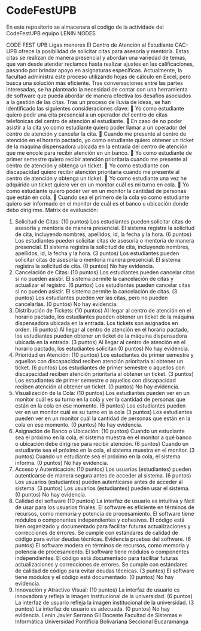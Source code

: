 # CodeFestUPB
En este repositorio se almacenara el codigo de la actividade del CodeFestUPB equipo LENIN NODES

CODE FEST UPB
Ligas menores
El Centro de Atención al Estudiante CAC-UPB ofrece la posibilidad de solicitar citas para asesoría y
mentoría. Estas citas se realizan de manera presencial y abordan una variedad de temas, que van desde
atender reclamos hasta realizar ajustes en las calificaciones, pasando por brindar apoyo en asignaturas
específicas. Actualmente, la facultad administra este proceso utilizando hojas de cálculo en Excel, pero
busca una solución más eficiente. Tras conversaciones entre las partes interesadas, se ha planteado la
necesidad de contar con una herramienta de software que pueda abordar de manera efectiva los desafíos
asociados a la gestión de las citas. Tras un proceso de lluvia de ideas, se han identificado las siguientes
consideraciones clave:
         Yo como estudiante quiero pedir una cita presencial a un operador del centro de citas telefónicas del
        centro de atención al estudiante.
         En caso de no poder asistir a la cita yo como estudiante quiero poder llamar a un operador del centro
        de atención y cancelar la cita.
         Cuando me presente al centro de atención en el horario pactado, yo como estudiante quiero obtener
        un ticket de la maquina dispensadora ubicada en la entrada del centro de atención que me encole
        para recibir atención en un banco.
         Yo como estudiante de primer semestre quiero recibir atención prioritaria cuando me presente al
        centro de atención y obtenga un ticket.
         Yo como estudiante con discapacidad quiero recibir atención prioritaria cuando me presente al centro
        de atención y obtenga un ticket.
         Yo como estudiante una vez he adquirido un ticket quiero ver en un monitor cuál es mi turno en cola.
         Yo como estudiante quiero poder ver en un monitor la cantidad de personas que están en cola.
         Cuando sea el primero de la cola yo como estudiante quiero ser informado en el monitor de cuál es
        el banco u ubicación donde debo dirigirme.
Matrix de evaluación:
1. Solicitud de Citas:
(10 puntos) Los estudiantes pueden solicitar citas de asesoría y mentoría de manera presencial. El sistema
registra la solicitud de cita, incluyendo nombres, apellidos, id, la fecha y la hora.
(6 puntos) Los estudiantes pueden solicitar citas de asesoría o mentoría de manera presencial. El sistema
registra la solicitud de cita, incluyendo nombres, apellidos, id, la fecha y la hora.
(3 puntos) Los estudiantes pueden solicitar citas de asesoría o mentoría manera presencial. El sistema
registra la solicitud de cita.
(0 puntos) No hay evidencia.
2. Cancelación de Citas:
(10 puntos) Los estudiantes pueden cancelar citas si no pueden asistir. El sistema permite la cancelación
de citas y actualizar el registro. 
(6 puntos) Los estudiantes pueden cancelar citas si no pueden asistir. El sistema permite la cancelación
de citas.
(3 puntos) Los estudiantes pueden ver las citas, pero no pueden cancelarlas.
(0 puntos) No hay evidencia.
3. Distribución de Tickets:
(10 puntos) Al llegar al centro de atención en el horario pactado, los estudiantes pueden obtener un ticket
de la máquina dispensadora ubicada en la entrada. Los tickets son asignados en orden.
(6 puntos) Al llegar al centro de atención en el horario pactado, los estudiantes pueden obtener un ticket
de la máquina dispensadora ubicada en la entrada.
(3 puntos) Al llegar al centro de atención en el horario pactado, los estudiantes solicitan
(0 puntos) No hay evidencia.
4. Prioridad en Atención:
(10 puntos) Los estudiantes de primer semestre y aquellos con discapacidad reciben atención prioritaria
al obtener un ticket.
(6 puntos) Los estudiantes de primer semestre o aquellos con discapacidad reciben atención prioritaria al
obtener un ticket.
(3 puntos) Los estudiantes de primer semestre o aquellos con discapacidad reciben atención al obtener
un ticket.
(0 puntos) No hay evidencia.
5. Visualización de la Cola:
(10 puntos) Los estudiantes pueden ver en un monitor cuál es su turno en la cola y ver la cantidad de
personas que están en la cola en ese momento.
(6 puntos) Los estudiantes pueden ver en un monitor cuál es su turno en la cola
(3 puntos) Los estudiantes pueden ver en un monitor cuál la cantidad de personas que están en la cola en
ese momento.
(0 puntos) No hay evidencia.
6. Asignación de Banco o Ubicación:
(10 puntos) Cuando un estudiante sea el próximo en la cola, el sistema muestra en el monitor a qué banco
o ubicación debe dirigirse para recibir atención.
(6 puntos) Cuando un estudiante sea el próximo en la cola, el sistema muestra en el monitor.
(3 puntos) Cuando un estudiante sea el próximo en la cola, el sistema informa.
(0 puntos) No hay evidencia. 
7. Acceso y Autenticación:
(10 puntos) Los usuarios (estudiantes) pueden autenticarse de manera segura antes de acceder al sistema.
(6 puntos) Los usuarios (estudiantes) pueden autenticarse antes de acceder al sistema.
(3 puntos) Los usuarios (estudiantes) pueden usar el sistema.
(0 puntos) No hay evidencia.
8. Calidad del software
(10 puntos) La interfaz de usuario es intuitiva y fácil de usar para los usuarios finales. El software es
eficiente en términos de recursos, como memoria y potencia de procesamiento. El software tiene
módulos o componentes independientes y cohesivos. El código está bien organizado y documentado para
facilitar futuras actualizaciones y correcciones de errores. Se cumple con estándares de calidad de código
para evitar deudas técnicas. Evidencia pruebas del software.
(6 puntos) El software modera en términos de recursos, como memoria y potencia de procesamiento. El
software tiene módulos o componentes independientes. El código está documentado para facilitar futuras
actualizaciones y correcciones de errores. Se cumple con estándares de calidad de código para evitar
deudas técnicas.
(3 puntos) El software tiene módulos y el código está documentado.
(0 puntos) No hay evidencia.
9. Innovación y Atractivo Visual:
(10 puntos) La interfaz de usuario es innovadora y refleja la imagen institucional de la universidad.
(6 puntos) La interfaz de usuario refleja la imagen institucional de la universidad.
(3 puntos) La interfaz de usuario es adecuada.
(0 puntos) No hay evidencia.
Lenin Javier Serrano Gil
Docente Facultad de Sistemas e Informática
Universidad Pontificia Bolivariana Seccional Bucaramanga 